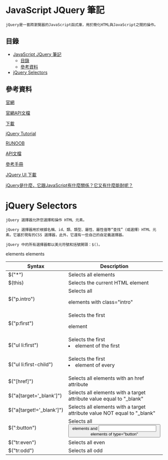 # JavaScript JQuery 筆記

```
jQuery是一套跨瀏覽器的JavaScript函式庫，用於簡化HTML與JavaScript之間的操作。
```

## 目錄

- [JavaScript JQuery 筆記](#javascript-jquery-筆記)
	- [目錄](#目錄)
	- [參考資料](#參考資料)
- [jQuery Selectors](#jquery-selectors)

## 參考資料

[官網](https://jquery.com/)

[官網API文檔](https://api.jquery.com/)

[下載](https://jquery.com/download/)

[jQuery Tutorial](https://www.w3schools.com/jquery/default.asp)

[RUNOOB](https://www.runoob.com/jquery/jquery-ref-selectors.html)

[API文檔](https://www.runoob.com/manual/jquery/)

[參考手冊](https://www.runoob.com/jquery/jquery-ref-selectors.html)

[JQuery UI 下載](https://jqueryui.com/download/all/)

[jQuery是什麼，它跟JavaScript有什麼關係？它又有什麼能耐呢？](https://progressbar.tw/posts/6)

# jQuery Selectors

```
jQuery 選擇器允許您選擇和操作 HTML 元素。

jQuery 選擇器用於根據名稱、id、類、類型、屬性、屬性值等“查找”（或選擇）HTML 元素。它基於現有的CSS 選擇器，此外，它還有一些自己的自定義選擇器。

jQuery 中的所有選擇器都以美元符號和括號開頭：$()。
```

Syntax | Description
--- | ---
$("*") | Selects all elements
$(this) | Selects the current HTML element
$("p.intro") | Selects all <p> elements with class="intro"
$("p:first") | Selects the first <p> element
$("ul li:first") | Selects the first <li> element of the first <ul>
$("ul li:first-child") | Selects the first <li> element of every <ul>
$("[href]") | Selects all elements with an href attribute
$("a[target='_blank']") | Selects all <a> elements with a target attribute value equal to "_blank"
$("a[target!='_blank']") | Selects all <a> elements with a target attribute value NOT equal to "_blank"
$(":button") | Selects all <button> elements and <input> elements of type="button"
$("tr:even") | Selects all even <tr> elements
$("tr:odd") | Selects all odd <tr> elements
